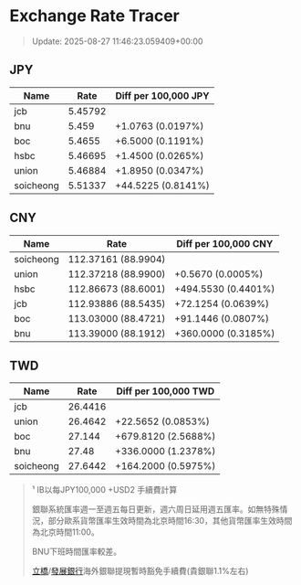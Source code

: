 # Exchange Rate Tracer

> Update: 2025-08-27 11:46:23.059409+00:00

## JPY

| Name      |    Rate | Diff per 100,000 JPY   |
|-----------|---------|------------------------|
| jcb       | 5.45792 |                        |
| bnu       | 5.459   | +1.0763 (0.0197%)      |
| boc       | 5.4655  | +6.5000 (0.1191%)      |
| hsbc      | 5.46695 | +1.4500 (0.0265%)      |
| union     | 5.46884 | +1.8950 (0.0347%)      |
| soicheong | 5.51337 | +44.5225 (0.8141%)     |

## CNY

| Name      | Rate                | Diff per 100,000 CNY   |
|-----------|---------------------|------------------------|
| soicheong | 112.37161	(88.9904) |                        |
| union     | 112.37218	(88.9900) | +0.5670 (0.0005%)      |
| hsbc      | 112.86673	(88.6001) | +494.5530 (0.4401%)    |
| jcb       | 112.93886	(88.5435) | +72.1254 (0.0639%)     |
| boc       | 113.03000	(88.4721) | +91.1446 (0.0807%)     |
| bnu       | 113.39000	(88.1912) | +360.0000 (0.3185%)    |

## TWD

| Name      |    Rate | Diff per 100,000 TWD   |
|-----------|---------|------------------------|
| jcb       | 26.4416 |                        |
| union     | 26.4642 | +22.5652 (0.0853%)     |
| boc       | 27.144  | +679.8120 (2.5688%)    |
| bnu       | 27.48   | +336.0000 (1.2378%)    |
| soicheong | 27.6442 | +164.2000 (0.5975%)    |


> ¹ IB以每JPY100,000 +USD2 手續費計算
>
> 銀聯系統匯率週一至週五每日更新，週六周日延用週五匯率。如無特殊情況，部分歐系貨幣匯率生效時間為北京時間16:30，其他貨幣匯率生效時間為北京時間11:00。
>
> BNU下班時間匯率較差。
>
> [立橋](https://www.wlbank.com.mo/uploads/ueditor/file/20181211/1544536513900230.pdf)/[發展銀行](https://www.mdb.com.mo/Service_Charges_20230728.pdf)海外銀聯提現暫時豁免手續費(貴銀聯1.1%左右)

